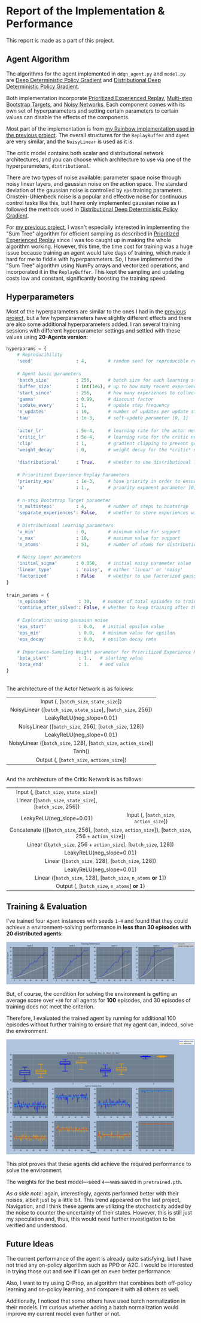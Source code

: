# Report of the Implementation & Performance

This report is made as a part of this project.

## Agent Algorithm

The algorithms for the agent implemented in `ddqn_agent.py` and `model.py` are [Deep Deterministic Policy Gradient](https://arxiv.org/abs/1509.02971) and [Distributional Deep Deterministic Policy Gradient](https://arxiv.org/abs/1804.08617).

Both implementation incorporate [Prioritized Experienced Replay](https://arxiv.org/abs/1511.05952), [Multi-step Bootstrap Targets](https://arxiv.org/abs/1602.01783), and [Noisy Networks](https://arxiv.org/abs/1706.10295). Each component comes with its own set of hyperparameters and setting certain parameters to certain values can disable the effects of the components.

Most part of the implementation is from [my Rainbow implementation used in the previous project](https://github.com/wytyang00/Udacity-DRL-Nanodegree-Navigation-Project). The overall structures for the `ReplayBuffer` and `Agent` are very similar, and the `NoisyLinear` is used as it is.

The critic model contains both scalar and distributional network architectures, and you can choose which architecture to use via one of the hyperparameters, `distributional`.

There are two types of noise available: parameter space noise through noisy linear layers, and gaussian noise on the action space. The standard deviation of the gaussian noise is controlled by `eps` training parameters. Ornstein-Uhlenbeck noise is a popular and effective noise for continuous control tasks like this, but I have only implemented gaussian noise as I followed the methods used in [Distributional Deep Deterministic Policy Gradient](https://arxiv.org/abs/1804.08617).

For [my previous project](https://github.com/wytyang00/Udacity-DRL-Nanodegree-Navigation-Project), I wasn't especially interested in implementing the "Sum Tree" algorithm for efficient sampling as described in [Prioritized Experienced Replay](https://arxiv.org/abs/1511.05952) since I was too caught up in making the whole algorithm working. However, this time, the time cost for training was a huge issue because training an agent would take days of training, which made it hard for me to fiddle with hyperparameters. So, I have implemented the "Sum Tree" algorithm using NumPy arrays and vectorized operations, and incorporated it in the `ReplayBuffer`. This kept the sampling and updating costs low and constant, significantly boosting the training speed.

## Hyperparameters

Most of the hyperparameters are similar to the ones I had in the [previous project](https://github.com/wytyang00/Udacity-DRL-Nanodegree-Navigation-Project), but a few hyperparameters have slightly different effects and there are also some additional hyperparameters added. I ran several training sessions with different hyperparameter settings and settled with these values using **20-Agents version**:

```python
hyperparams = {
    # Reproducibility
    'seed'                : 4,        # random seed for reproducible results

    # Agent basic parameters
    'batch_size'          : 256,      # batch size for each learning step
    'buffer_size'         : int(1e6), # up to how many recent experiences to keep
    'start_since'         : 256,      # how many experiences to collect before starting learning
    'gamma'               : 0.99,     # discount factor
    'update_every'        : 1,        # update step frequency
    'n_updates'           : 10,       # number of updates per update step
    'tau'                 : 1e-3,     # soft-update parameter [0, 1]

    'actor_lr'            : 5e-4,     # learning rate for the actor network
    'critic_lr'           : 5e-4,     # learning rate for the critic network
    'clip'                : 1,        # gradient clipping to prevent gradient spikes
    'weight_decay'        : 0,        # weight decay for the *critic* network

    'distributional'      : True,     # whether to use distributional learning

    # Prioritized Experience Replay Parameters
    'priority_eps'        : 1e-3,     # base priority in order to ensure nonzero priorities
    'a'                   : 1.,       # priority exponent parameter [0, 1]

    # n-step Bootstrap Target parameter
    'n_multisteps'        : 4,        # number of steps to bootstrap
    'separate_experiences': False,    # whether to store experiences with no overlap

    # Distributional Learning parameters
    'v_min'               : 0,        # minimum value for support
    'v_max'               : 10,       # maximum value for support
    'n_atoms'             : 51,       # number of atoms for distribution

    # Noisy Layer parameters
    'initial_sigma'       : 0.050,    # initial noisy parameter value
    'linear_type'         : 'noisy',  # either 'linear' or 'noisy'
    'factorized'          : False     # whether to use factorized gaussian noise or not(independent gaussian noise)
}

train_params = {
    'n_episodes'           : 30,    # number of total episodes to train
    'continue_after_solved': False, # whether to keep training after the environment is solved

    # Exploration using gaussian noise
    'eps_start'            : 0.0,   # initial epsilon value
    'eps_min'              : 0.0,   # minimum value for epsilon
    'eps_decay'            : 0.0,   # epsilon decay rate

    # Importance-Sampling Weight parameter for Prioritized Experience Replay
    'beta_start'           : 1.,   # starting value
    'beta_end'             : 1.    # end value
}
```

<br/>
The architecture of the Actor Network is as follows:
<table class="unchanged rich-diff-level-one">
  <tr>
    <td align="center">Input (, [<code>batch_size</code>, <code>state_size</code>])</td>
  </tr>
  <tr>
    <td align="center">NoisyLinear ([<code>batch_size</code>, <code>state_size</code>], [<code>batch_size</code>, 256])</td>
  </tr>
  <tr>
    <td align="center">LeakyReLU(neg_slope=0.01)</td>
  </tr>
  <tr>
    <td align="center">NoisyLinear ([<code>batch_size</code>, 256], [<code>batch_size</code>, 128])</td>
  </tr>
  <tr>
    <td align="center">LeakyReLU(neg_slope=0.01)</td>
  </tr>
  <tr>
    <td align="center">NoisyLinear ([<code>batch_size</code>, 128], [<code>batch_size</code>, <code>action_size</code>])</td>
  </tr>
  <tr>
    <td align="center">Tanh()</td>
  </tr>
  <tr>
    <td align="center">Output (, [<code>batch_size</code>, <code>actions_size</code>])</td>
  </tr>
</table>

<br/>
And the architecture of the Critic Network is as follows:
<table class="unchanged rich-diff-level-one">
  <tr>
    <td align="center" colspan="1">Input (, [<code>batch_size</code>, <code>state_size</code>])</td>
    <td align="center" colspan="1"></td>
  </tr>
  <tr>
    <td align="center" colspan="1">Linear ([<code>batch_size</code>, <code>state_size</code>],<br/>[<code>batch_size</code>, 256])</td>
    <td align="center" colspan="1"></td>
  </tr>
  <tr>
    <td align="center" colspan="1">LeakyReLU(neg_slope=0.01)</td>
    <td align="center" colspan="1">Input (, [<code>batch_size</code>, <code>action_size</code>])</td>
  </tr>
  <tr>
    <td align="center" colspan="2">Concatenate ({[<code>batch_size</code>, 256], [<code>batch_size</code>, <code>action_size</code>]}, [<code>batch_size</code>, 256 + <code>action_size</code>])</td>
  </tr>
  <tr>
    <td align="center" colspan="2">Linear ([<code>batch_size</code>, 256 + <code>action_size</code>], [<code>batch_size</code>, 128])</td>
  </tr>
  <tr>
    <td align="center" colspan="2">LeakyReLU(neg_slope=0.01)</td>
  </tr>
  <tr>
    <td align="center" colspan="2">Linear ([<code>batch_size</code>, 128], [<code>batch_size</code>, 128])</td>
  </tr>
  <tr>
    <td align="center" colspan="2">LeakyReLU(neg_slope=0.01)</td>
  </tr>
  <tr>
    <td align="center" colspan="2">Linear ([<code>batch_size</code>, 128], [<code>batch_size</code>, <code>n_atoms</code> <b>or</b> 1])</td>
  </tr>
  <tr>
    <td align="center" colspan="2">Output (, [<code>batch_size</code>, <code>n_atoms</code>] <b>or</b> 1)</td>
  </tr>
</table>

## Training & Evaluation

I've trained four `Agent` instances with seeds `1-4` and found that they could achieve a environment-solving performance in **less than 30 episodes with 20 distributed agents:**

![training plot](images/train_plot.png)

But, of course, the condition for solving the environment is getting an average score over `+30` for all agents for **100** episodes, and 30 episodes of training does not meet the criterion.

Therefore, I evaluated the trained agent by running for additional 100 episodes without further training to ensure that my agent can, indeed, solve the environment.

![evaluation plot](images/eval_plot.png)

This plot proves that these agents did achieve the required performance to solve the environment.

The weights for the best model—seed `4`—was saved in `pretrained.pth`.

_As a side note:_ again, interestingly, agents performed better with their noises, albeit just by a little bit. This trend appeared on the last project, Navigation, and I think these agents are utilizing the stochasticity added by the noise to counter the uncertainty of their states. However, this is still just my speculation and, thus, this would need further investigation to be verified and understood.

## Future Ideas

The current performance of the agent is already quite satisfying, but I have not tried any on-policy algorithm such as PPO or A2C. I would be interested in trying those out and see if I can get an even better performance.

Also, I want to try using Q-Prop, an algorithm that combines both off-policy learning and on-policy learning, and compare it with all others as well.

Additionally, I noticed that some others have used batch normalization in their models. I'm curious whether adding a batch normalization would improve my current model even further or not.
